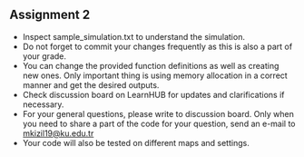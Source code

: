 ## Assignment 2 


* Inspect sample_simulation.txt to understand the simulation.
* Do not forget to commit your changes frequently as this is also a part of your grade.
* You can change the provided function definitions as well as creating new ones. Only important thing is using memory allocation in a correct manner and get the desired outputs. 
* Check discussion board on LearnHUB for updates and clarifications if necessary.
* For your general questions, please write to discussion board. Only when you need to share a part of the code for your question, send an e-mail to mkizil19@ku.edu.tr
* Your code will also be tested on different maps and settings.
